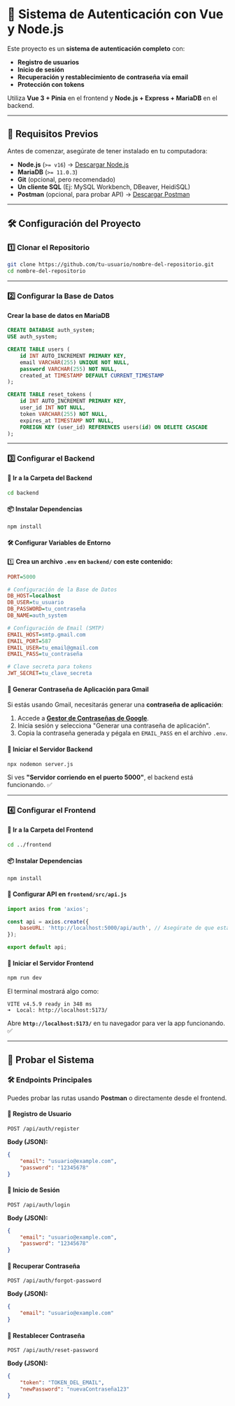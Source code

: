# 📝 Sistema de Autenticación con Vue y Node.js

Este proyecto es un **sistema de autenticación completo** con:
- **Registro de usuarios**  
- **Inicio de sesión**  
- **Recuperación y restablecimiento de contraseña vía email**  
- **Protección con tokens**  

Utiliza **Vue 3 + Pinia** en el frontend y **Node.js + Express + MariaDB** en el backend.  

---

## 📌 Requisitos Previos
Antes de comenzar, asegúrate de tener instalado en tu computadora:
- **Node.js** (`>= v16`) → [Descargar Node.js](https://nodejs.org/)  
- **MariaDB** (`>= 11.0.3`)  
- **Git** (opcional, pero recomendado)  
- **Un cliente SQL** (Ej: MySQL Workbench, DBeaver, HeidiSQL)  
- **Postman** (opcional, para probar API) → [Descargar Postman](https://www.postman.com/)

---

## 🛠️ Configuración del Proyecto

### 1️⃣ Clonar el Repositorio
```bash
git clone https://github.com/tu-usuario/nombre-del-repositorio.git
cd nombre-del-repositorio
```

---

### 2️⃣ Configurar la Base de Datos
#### Crear la base de datos en MariaDB
```sql
CREATE DATABASE auth_system;
USE auth_system;

CREATE TABLE users (
    id INT AUTO_INCREMENT PRIMARY KEY,
    email VARCHAR(255) UNIQUE NOT NULL,
    password VARCHAR(255) NOT NULL,
    created_at TIMESTAMP DEFAULT CURRENT_TIMESTAMP
);

CREATE TABLE reset_tokens (
    id INT AUTO_INCREMENT PRIMARY KEY,
    user_id INT NOT NULL,
    token VARCHAR(255) NOT NULL,
    expires_at TIMESTAMP NOT NULL,
    FOREIGN KEY (user_id) REFERENCES users(id) ON DELETE CASCADE
);
```

---

### 3️⃣ Configurar el Backend
#### 📂 Ir a la Carpeta del Backend
```bash
cd backend
```

#### 📦 Instalar Dependencias
```bash
npm install
```

#### 🛠 Configurar Variables de Entorno
1️⃣ **Crea un archivo `.env` en `backend/` con este contenido:**
```ini
PORT=5000

# Configuración de la Base de Datos
DB_HOST=localhost
DB_USER=tu_usuario
DB_PASSWORD=tu_contraseña
DB_NAME=auth_system

# Configuración de Email (SMTP)
EMAIL_HOST=smtp.gmail.com
EMAIL_PORT=587
EMAIL_USER=tu_email@gmail.com
EMAIL_PASS=tu_contraseña

# Clave secreta para tokens
JWT_SECRET=tu_clave_secreta
```

#### 🔑 Generar Contraseña de Aplicación para Gmail
Si estás usando Gmail, necesitarás generar una **contraseña de aplicación**:
1. Accede a **[Gestor de Contraseñas de Google](https://myaccount.google.com/apppasswords)**.
2. Inicia sesión y selecciona "Generar una contraseña de aplicación".
3. Copia la contraseña generada y pégala en `EMAIL_PASS` en el archivo `.env`.

#### 🚀 Iniciar el Servidor Backend
```bash
npx nodemon server.js
```
Si ves **"Servidor corriendo en el puerto 5000"**, el backend está funcionando. ✅  

---

### 4️⃣ Configurar el Frontend
#### 📂 Ir a la Carpeta del Frontend
```bash
cd ../frontend
```

#### 📦 Instalar Dependencias
```bash
npm install
```

#### 🔧 Configurar API en `frontend/src/api.js`
```javascript
import axios from 'axios';

const api = axios.create({
    baseURL: 'http://localhost:5000/api/auth', // Asegúrate de que esta URL es correcta
});

export default api;
```

#### 🚀 Iniciar el Servidor Frontend
```bash
npm run dev
```

El terminal mostrará algo como:
```
VITE v4.5.9 ready in 348 ms
➜  Local: http://localhost:5173/
```
Abre **`http://localhost:5173/`** en tu navegador para ver la app funcionando. ✅  

---

## 🚀 Probar el Sistema
### 🛠 Endpoints Principales
Puedes probar las rutas usando **Postman** o directamente desde el frontend.

#### 📝 Registro de Usuario
```http
POST /api/auth/register
```
**Body (JSON):**
```json
{
    "email": "usuario@example.com",
    "password": "12345678"
}
```

#### 🔑 Inicio de Sesión
```http
POST /api/auth/login
```
**Body (JSON):**
```json
{
    "email": "usuario@example.com",
    "password": "12345678"
}
```

#### 🔁 Recuperar Contraseña
```http
POST /api/auth/forgot-password
```
**Body (JSON):**
```json
{
    "email": "usuario@example.com"
}
```

#### 🔄 Restablecer Contraseña
```http
POST /api/auth/reset-password
```
**Body (JSON):**
```json
{
    "token": "TOKEN_DEL_EMAIL",
    "newPassword": "nuevaContraseña123"
}
```

